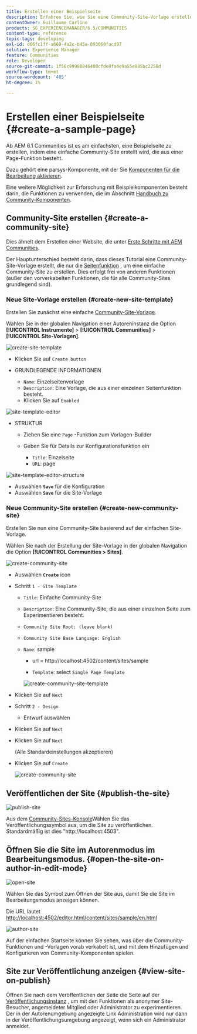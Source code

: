 ```yaml
---
title: Erstellen einer Beispielseite
description: Erfahren Sie, wie Sie eine Community-Site-Vorlage erstellen, die nur die Funktion Seite enthält, mit der Sie eine einfache Community-Site erstellen können.
contentOwner: Guillaume Carlino
products: SG_EXPERIENCEMANAGER/6.5/COMMUNITIES
content-type: reference
topic-tags: developing
exl-id: d66fc1ff-a669-4a2c-b45a-093060facd97
solution: Experience Manager
feature: Communities
role: Developer
source-git-commit: 1f56c99980846400cfde8fa4e9a55e885bc2258d
workflow-type: tm+mt
source-wordcount: '405'
ht-degree: 1%

---
```


# Erstellen einer Beispielseite {#create-a-sample-page}

Ab AEM 6.1 Communities ist es am einfachsten, eine Beispielseite zu erstellen, indem eine einfache Community-Site erstellt wird, die aus einer Page-Funktion besteht.

Dazu gehört eine parsys-Komponente, mit der Sie [Komponenten für die Bearbeitung aktivieren](basics.md#accessing-communities-components).

Eine weitere Möglichkeit zur Erforschung mit Beispielkomponenten besteht darin, die Funktionen zu verwenden, die im Abschnitt [Handbuch zu Community-Komponenten](components-guide.md).

## Community-Site erstellen {#create-a-community-site}

Dies ähnelt dem Erstellen einer Website, die unter [Erste Schritte mit AEM Communities](getting-started.md).

Der Hauptunterschied besteht darin, dass dieses Tutorial eine Community-Site-Vorlage erstellt, die nur die [Seitenfunktion](functions.md#page-function) , um eine einfache Community-Site zu erstellen. Dies erfolgt frei von anderen Funktionen (außer den vorverkabelten Funktionen, die für alle Community-Sites grundlegend sind).

### Neue Site-Vorlage erstellen {#create-new-site-template}

Erstellen Sie zunächst eine einfache [Community-Site-Vorlage](sites.md).

Wählen Sie in der globalen Navigation einer Autoreninstanz die Option **[!UICONTROL Instrumente]** > **[!UICONTROL Communities]** > **[!UICONTROL Site-Vorlagen]**.

![create-site-template](assets/create-site-template1.png)

* Klicken Sie auf `Create button`
* GRUNDLEGENDE INFORMATIONEN

   * `Name`: Einzelseitenvorlage
   * `Description`: Eine Vorlage, die aus einer einzelnen Seitenfunktion besteht.
   * Klicken Sie auf `Enabled`

![site-template-editor](assets/site-template-editor.png)

* STRUKTUR

   * Ziehen Sie eine `Page` -Funktion zum Vorlagen-Builder
   * Geben Sie für Details zur Konfigurationsfunktion ein

      * `Title`: Einzelseite
      * `URL`: page

![site-template-editor-structure](assets/site-template-editor1.png)

* Auswählen **`Save`** für die Konfiguration
* Auswählen **`Save`** für die Site-Vorlage

### Neue Community-Site erstellen {#create-new-community-site}

Erstellen Sie nun eine Community-Site basierend auf der einfachen Site-Vorlage.

Wählen Sie nach der Erstellung der Site-Vorlage in der globalen Navigation die Option **[!UICONTROL Communities > Sites]**.

![create-community-site](assets/create-community-site1.png)

* Auswählen **`Create`** icon

* Schritt `1 - Site Template`

   * `Title`: Einfache Community-Site
   * `Description`: Eine Community-Site, die aus einer einzelnen Seite zum Experimentieren besteht.
   * `Community Site Root: (leave blank)`
   * `Community Site Base Language: English`
   * `Name`: sample

      * url = http://localhost:4502/content/sites/sample

      * `Template`: select `Single Page Template`

     ![create-community-site-template](assets/create-community-site-template.png)

* Klicken Sie auf `Next`
* Schritt `2 - Design`

   * Entwurf auswählen

* Klicken Sie auf `Next`
* Klicken Sie auf `Next`

  (Alle Standardeinstellungen akzeptieren)

* Klicken Sie auf `Create`

  ![create-community-site](assets/create-community-site.png)

## Veröffentlichen der Site {#publish-the-site}

![publish-site](assets/publish-site.png)

Aus dem [Community-Sites-Konsole](sites-console.md)Wählen Sie das Veröffentlichungssymbol aus, um die Site zu veröffentlichen. Standardmäßig ist dies &quot;http://localhost:4503&quot;.

## Öffnen Sie die Site im Autorenmodus im Bearbeitungsmodus. {#open-the-site-on-author-in-edit-mode}

![open-site](assets/open-site.png)

Wählen Sie das Symbol zum Öffnen der Site aus, damit Sie die Site im Bearbeitungsmodus anzeigen können.

Die URL lautet [http://localhost:4502/editor.html/content/sites/sample/en.html](http://localhost:4502/editor.html/content/sites/sample/en.html)

![author-site](assets/author-site.png)

Auf der einfachen Startseite können Sie sehen, was über die Community-Funktionen und -Vorlagen vorab verkabelt ist, und mit dem Hinzufügen und Konfigurieren von Community-Komponenten spielen.

## Site zur Veröffentlichung anzeigen {#view-site-on-publish}

Öffnen Sie nach dem Veröffentlichen der Seite die Seite auf der [Veröffentlichungsinstanz](http://localhost:4503/content/sites/sample/en.html) , um mit den Funktionen als anonymer Site-Besucher, angemeldeter Mitglied oder Administrator zu experimentieren. Der in der Autorenumgebung angezeigte Link Administration wird nur dann in der Veröffentlichungsumgebung angezeigt, wenn sich ein Administrator anmeldet.
